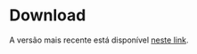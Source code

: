 # Download

A versão mais recente está disponível [neste link](build/app/outputs/flutter-apk/app-release.apk).

